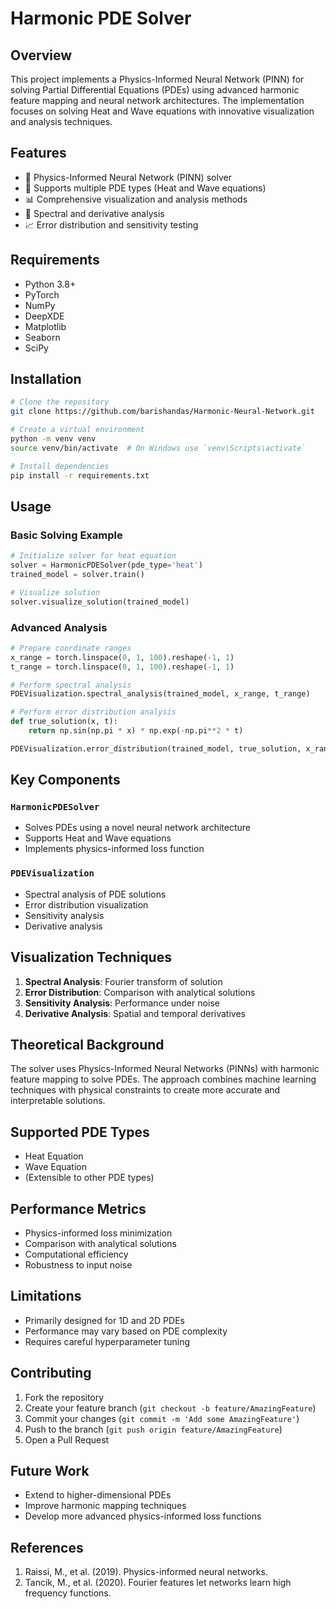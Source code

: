 # Harmonic PDE Solver

## Overview

This project implements a Physics-Informed Neural Network (PINN) for solving Partial Differential Equations (PDEs) using advanced harmonic feature mapping and neural network architectures. The implementation focuses on solving Heat and Wave equations with innovative visualization and analysis techniques.

## Features

- 🧮 Physics-Informed Neural Network (PINN) solver
- 🌊 Supports multiple PDE types (Heat and Wave equations)
- 📊 Comprehensive visualization and analysis methods
- 🔬 Spectral and derivative analysis
- 📈 Error distribution and sensitivity testing

## Requirements

- Python 3.8+
- PyTorch
- NumPy
- DeepXDE
- Matplotlib
- Seaborn
- SciPy

## Installation

```bash
# Clone the repository
git clone https://github.com/barishandas/Harmonic-Neural-Network.git

# Create a virtual environment
python -m venv venv
source venv/bin/activate  # On Windows use `venv\Scripts\activate`

# Install dependencies
pip install -r requirements.txt
```

## Usage

### Basic Solving Example

```python
# Initialize solver for heat equation
solver = HarmonicPDESolver(pde_type='heat')
trained_model = solver.train()

# Visualize solution
solver.visualize_solution(trained_model)
```

### Advanced Analysis

```python
# Prepare coordinate ranges
x_range = torch.linspace(0, 1, 100).reshape(-1, 1)
t_range = torch.linspace(0, 1, 100).reshape(-1, 1)

# Perform spectral analysis
PDEVisualization.spectral_analysis(trained_model, x_range, t_range)

# Perform error distribution analysis
def true_solution(x, t):
    return np.sin(np.pi * x) * np.exp(-np.pi**2 * t)

PDEVisualization.error_distribution(trained_model, true_solution, x_range, t_range)
```

## Key Components

### `HarmonicPDESolver`
- Solves PDEs using a novel neural network architecture
- Supports Heat and Wave equations
- Implements physics-informed loss function

### `PDEVisualization`
- Spectral analysis of PDE solutions
- Error distribution visualization
- Sensitivity analysis
- Derivative analysis

## Visualization Techniques

1. **Spectral Analysis**: Fourier transform of solution
2. **Error Distribution**: Comparison with analytical solutions
3. **Sensitivity Analysis**: Performance under noise
4. **Derivative Analysis**: Spatial and temporal derivatives

## Theoretical Background

The solver uses Physics-Informed Neural Networks (PINNs) with harmonic feature mapping to solve PDEs. The approach combines machine learning techniques with physical constraints to create more accurate and interpretable solutions.

## Supported PDE Types

- Heat Equation
- Wave Equation
- (Extensible to other PDE types)

## Performance Metrics

- Physics-informed loss minimization
- Comparison with analytical solutions
- Computational efficiency
- Robustness to input noise

## Limitations

- Primarily designed for 1D and 2D PDEs
- Performance may vary based on PDE complexity
- Requires careful hyperparameter tuning

## Contributing

1. Fork the repository
2. Create your feature branch (`git checkout -b feature/AmazingFeature`)
3. Commit your changes (`git commit -m 'Add some AmazingFeature'`)
4. Push to the branch (`git push origin feature/AmazingFeature`)
5. Open a Pull Request

## Future Work

- Extend to higher-dimensional PDEs
- Improve harmonic mapping techniques
- Develop more advanced physics-informed loss functions

## References

1. Raissi, M., et al. (2019). Physics-informed neural networks.
2. Tancik, M., et al. (2020). Fourier features let networks learn high frequency functions.
